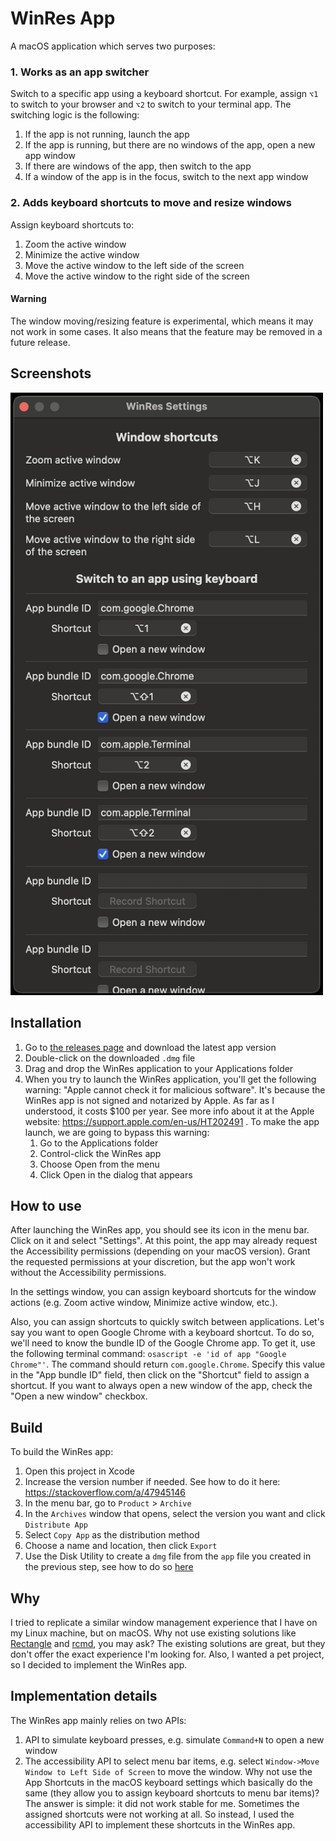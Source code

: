# WinRes App

A macOS application which serves two purposes:

### 1. Works as an app switcher

Switch to a specific app using a keyboard shortcut. For example, assign `⌥1` to switch to your browser and `⌥2` to switch to your terminal app.
The switching logic is the following:

1. If the app is not running, launch the app
2. If the app is running, but there are no windows of the app, open a new app window
3. If there are windows of the app, then switch to the app
4. If a window of the app is in the focus, switch to the next app window

### 2. Adds keyboard shortcuts to move and resize windows

Assign keyboard shortcuts to:

1. Zoom the active window
2. Minimize the active window
3. Move the active window to the left side of the screen
4. Move the active window to the right side of the screen

#### Warning

The window moving/resizing feature is experimental, which means it may not work in some cases. It also means that the feature may be removed in a future release.

## Screenshots

<img src="./WinRes/Docs/Images/Settings.png" width="500">

## Installation

1. Go to [the releases page](https://github.com/mdmitry01/WinRes/releases) and download the latest app version
2. Double-click on the downloaded `.dmg` file
3. Drag and drop the WinRes application to your Applications folder
4. When you try to launch the WinRes application, you'll get the following warning: "Apple cannot check it for malicious software".
    It's because the WinRes app is not signed and notarized by Apple. As far as I understood, it costs $100 per year.
    See more info about it at the Apple website: https://support.apple.com/en-us/HT202491 .
    To make the app launch, we are going to bypass this warning:
    1. Go to the Applications folder
    2. Control-click the WinRes app
    3. Choose Open from the menu
    4. Click Open in the dialog that appears

## How to use

After launching the WinRes app, you should see its icon in the menu bar. Click on it and select "Settings".
At this point, the app may already request the Accessibility permissions (depending on your macOS version).
Grant the requested permissions at your discretion, but the app won't work without the Accessibility permissions.

In the settings window, you can assign keyboard shortcuts for the window actions (e.g. Zoom active window, Minimize active window, etc.). 

Also, you can assign shortcuts to quickly switch between applications. Let's say you want to open Google Chrome with a keyboard shortcut. 
To do so, we'll need to know the bundle ID of the Google Chrome app. 
To get it, use the following terminal command: `osascript -e 'id of app "Google Chrome"'`. 
The command should return `com.google.Chrome`. Specify this value in the "App bundle ID" field,
then click on the "Shortcut" field to assign a shortcut. If you want to always open a new window of the app, check the "Open a new window" checkbox. 

## Build

To build the WinRes app:

1. Open this project in Xcode
2. Increase the version number if needed. See how to do it here: https://stackoverflow.com/a/47945146
3. In the menu bar, go to `Product` > `Archive`
4. In the `Archives` window that opens, select the version you want and click `Distribute App`
5. Select `Copy App` as the distribution method
6. Choose a name and location, then click `Export`
7. Use the Disk Utility to create a `dmg` file from the `app` file you created in the previous step, see how to do so [here](https://kb.parallels.com/en/123895)

## Why

I tried to replicate a similar window management experience that I have on my Linux machine, but on macOS. 
Why not use existing solutions like [Rectangle](https://github.com/rxhanson/Rectangle) and [rcmd](https://apps.apple.com/en-us/app/id1596283165), you may ask?
The existing solutions are great, but they don't offer the exact experience I'm looking for. Also, I wanted a pet project, so I decided to implement the WinRes app.

## Implementation details

The WinRes app mainly relies on two APIs:

1. API to simulate keyboard presses, e.g. simulate `Command+N` to open a new window
2. The accessibility API to select menu bar items, e.g. select `Window->Move Window to Left Side of Screen` to move the window. Why not use the App Shortcuts in the macOS keyboard settings which basically do the same (they allow you to assign keyboard shortcuts to menu bar items)? The answer is simple: it did not work stable for me. Sometimes the assigned shortcuts were not working at all. So instead, I used the accessibility API to implement these shortcuts in the WinRes app.
